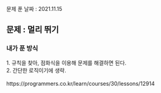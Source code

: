 문제 푼 날짜 : 2021.11.15

<h2>문제 : 멀리 뛰기</h2>

<h3>내가 푼 방식</h3>
<div>1. 규칙을 찾아, 점화식을 이용해 문제를 해결하면 된다.</div>
<div>2. 간단한 로직이기에 생략.</div>

<br>
https://programmers.co.kr/learn/courses/30/lessons/12914

